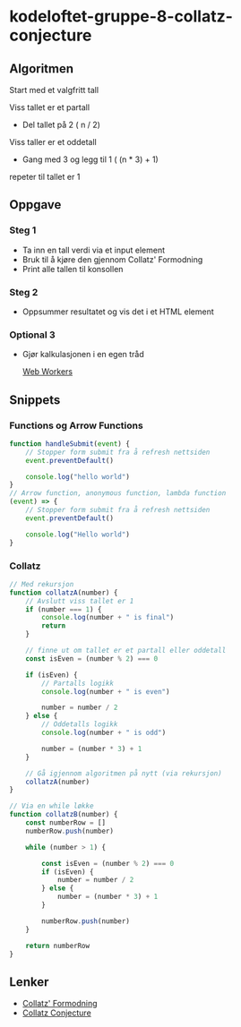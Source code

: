 # kodeloftet-gruppe-8-collatz-conjecture

## Algoritmen

Start med et valgfritt tall

Viss tallet er et partall
- Del tallet på 2 ( n / 2)

Viss taller er et oddetall
- Gang med 3 og legg til 1 ( (n * 3) + 1)

repeter til tallet er 1

## Oppgave

### Steg 1

- Ta inn en tall verdi via et input element
- Bruk til å kjøre den gjennom Collatz' Formodning
- Print alle tallen til konsollen

### Steg 2

- Oppsummer resultatet og vis det i et HTML element

### Optional 3

- Gjør kalkulasjonen i en egen tråd

    [Web Workers](https://developer.mozilla.org/en-US/docs/Web/API/Web_Workers_API/Using_web_workers)

## Snippets

### Functions og Arrow Functions
```javascript
function handleSubmit(event) {
    // Stopper form submit fra å refresh nettsiden
    event.preventDefault()

    console.log("hello world")
}
// Arrow function, anonymous function, lambda function
(event) => {
    // Stopper form submit fra å refresh nettsiden
    event.preventDefault()

    console.log("Hello world")
}
```

### Collatz
```javascript
// Med rekursjon
function collatzA(number) {
    // Avslutt viss tallet er 1
    if (number === 1) {
        console.log(number + " is final")
        return
    }

    // finne ut om tallet er et partall eller oddetall
    const isEven = (number % 2) === 0

    if (isEven) {
        // Partalls logikk
        console.log(number + " is even")

        number = number / 2
    } else {
        // Oddetalls logikk
        console.log(number + " is odd")

        number = (number * 3) + 1
    }

    // Gå igjennom algoritmen på nytt (via rekursjon)
    collatzA(number)
}

// Via en while løkke
function collatzB(number) {
    const numberRow = []
    numberRow.push(number)

    while (number > 1) {

        const isEven = (number % 2) === 0
        if (isEven) {
            number = number / 2
        } else {
            number = (number * 3) + 1
        }

        numberRow.push(number)
    }

    return numberRow
}
```


## Lenker

- [Collatz' Formodning](https://no.wikipedia.org/wiki/Collatz%E2%80%99_formodning)
- [Collatz Conjecture](https://en.wikipedia.org/wiki/Collatz_conjecture)
